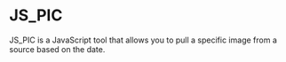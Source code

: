 # JS_PIC
JS_PIC is a JavaScript tool that allows you to pull a specific image from a source based on the date. 
